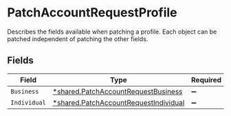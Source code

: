 # PatchAccountRequestProfile

Describes the fields available when patching a profile.
Each object can be patched independent of patching the other fields.



## Fields

| Field                                                                                         | Type                                                                                          | Required                                                                                      | Description                                                                                   |
| --------------------------------------------------------------------------------------------- | --------------------------------------------------------------------------------------------- | --------------------------------------------------------------------------------------------- | --------------------------------------------------------------------------------------------- |
| `Business`                                                                                    | [*shared.PatchAccountRequestBusiness](../../models/shared/patchaccountrequestbusiness.md)     | :heavy_minus_sign:                                                                            | N/A                                                                                           |
| `Individual`                                                                                  | [*shared.PatchAccountRequestIndividual](../../models/shared/patchaccountrequestindividual.md) | :heavy_minus_sign:                                                                            | N/A                                                                                           |